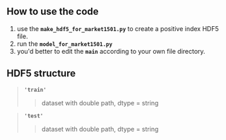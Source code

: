 ## How to use the code

1. use the **`make_hdf5_for_market1501.py`** to create a positive index HDF5 file.
2. run the **`model_for_market1501.py`**
3. you'd better to edit the **`main`** according to your own file directory.

## HDF5 structure
> **`'train'`**
> > dataset with double path, dtype = string

>  **`'test'`**
>  > dataset with double path, dtype = string
